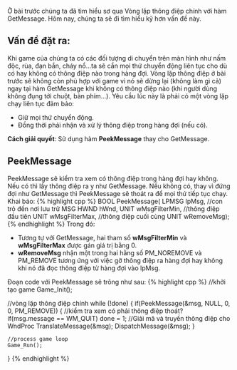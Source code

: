 Ở bài trước chúng ta đã tìm hiểu sơ qua Vòng lặp thông điệp chính với hàm GetMessage. Hôm nay, chúng ta sẽ đi tìm hiểu kỹ hơn vấn đề này.

## Vấn đề đặt ra:
Khi game của chúng ta có các đối tượng di chuyển trên màn hình như nấm độc, rùa, đạn bắn, cháy nổ...ta sẽ cần mọi thứ chuyển động liên tục cho dù có hay không có thông điệp nào trong hàng đợi. Vòng lặp thông điệp ở bài trước sẽ không còn phù hợp với game vì nó sẽ dừng lại (không làm gì cả) ngay tại hàm GetMessage khi không có thông điệp nào (khi người dùng không đụng tới chuột, bàn phím...). Yêu cầu lúc này là phải có một vòng lặp chạy liên tục đảm bảo:
- Giữ mọi thứ chuyển động.
- Đồng thời phải nhận và xử lý thông điệp trong hàng đợi (nếu có).

**Cách giải quyết**: Sử dụng hàm **PeekMessage** thay cho GetMessage.
## PeekMessage
PeekMessage sẽ kiểm tra xem có thông điệp trong hàng đợi hay không. Nếu có thì lấy thông điệp ra y như GetMessage. Nếu không có, thay vì đứng đợi như GetMessage thì PeekMessage sẽ thoát ra để mọi thứ tiếp tục chạy.
Khai báo:
{% highlight cpp %}
BOOL PeekMessage(
	LPMSG lpMsg, //con trỏ đến nơi lưu trữ MSG
    HWND hWnd,
    UNIT wMsgFilterMin, //thông điệp đầu tiên
    UNIT wMsgFilterMax, //thông điệp cuối cùng
    UNIT wRemoveMsg);
{% endhighlight %}
Trong đó:
- Tương tự với GetMessage, hai tham số **wMsgFilterMin** và **wMsgFilterMax** được gán giá trị bằng 0.
- **wRemoveMsg** nhận một trong hai hằng số PM_NOREMOVE và PM_REMOVE tương ứng với việc gỡ thông điệp ra hàng đợi hay không khi nó đã đọc thông điệp từ hàng đợi vào lpMsg.

Đoạn code với PeekMessage sẽ trông như sau:
{% highlight cpp %}
//khởi tạo game
Game_Init();

//vòng lặp thông điệp chính
while (!done)
{
	if(PeekMessage(&msg, NULL, 0, 0, PM_REMOVE))
    {
    	//kiểm tra xem có phải thông điệp thoát?
        if(msg.message == WM_QUIT)
        	done = 1;
        //Giải mã và truyền thông điệp cho WndProc
        TranslateMessage(&msg);
        DispatchMessage(&msg);
    }
    
    //process game loop
    Game_Run();
}
{% endhighlight %}
